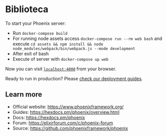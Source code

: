 # Biblioteca

To start your Phoenix server:

  * Run `docker-compose build`
  * For running node assets access `docker-compose run --rm web bash` and execute `cd assets && npm install && node node_modules/webpack/bin/webpack.js --mode development`
  * After exit of bash
  * Execute of server with `docker-compose up web`

Now you can visit [`localhost:4000`](http://localhost:4000) from your browser.

Ready to run in production? Please [check our deployment guides](https://hexdocs.pm/phoenix/deployment.html).

## Learn more

  * Official website: https://www.phoenixframework.org/
  * Guides: https://hexdocs.pm/phoenix/overview.html
  * Docs: https://hexdocs.pm/phoenix
  * Forum: https://elixirforum.com/c/phoenix-forum
  * Source: https://github.com/phoenixframework/phoenix
